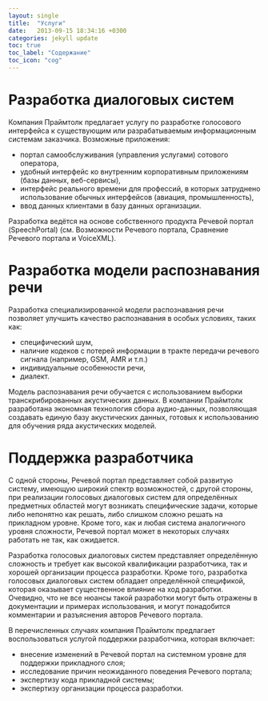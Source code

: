 ```yaml
---
layout: single
title:  "Услуги"
date:   2013-09-15 18:34:16 +0300
categories: jekyll update
toc: true
toc_label: "Содержание"
toc_icon: "cog"
---
```


# Разработка диалоговых систем

Компания Праймтолк предлагает услугу по разработке голосового интерфейса к существующим или разрабатываемым информационным системам заказчика. Возможные приложения:

- портал самообслуживания (управления услугами) сотового оператора,
- удобный интерфейс ко внутренним корпоративным приложениям (базы данных, веб-сервисы),
- интерфейс реального времени для профессий, в которых затруднено использование обычных интерфейсов (авиация, промышленность),
- ввод данных клиентами в базу данных организации.

Разработка ведётся на основе собственного продукта Речевой портал (SpeechPortal) (см. Возможности Речевого портала, Сравнение Речевого портала и VoiceXML).

# Разработка модели распознавания речи

Разработка специализированной модели распознавания речи позволяет улучшить качество распознавания в особых условиях, таких как:

- специфический шум,
- наличие кодеков с потерей информации в тракте передачи речевого сигнала (например, GSM, AMR и т.п.)
- индивидуальные особенности речи,
- диалект.

Модель распознавания речи обучается с использованием выборки транскрибированных акустических данных. В компании Праймтолк разработана экономная технология сбора аудио-данных, позволяющая создавать единую базу акустических данных, готовых к использованию для обучения ряда акустических моделей.

# Поддержка разработчика

С одной стороны, Речевой портал представляет собой развитую систему, имеющую широкий спектр возможностей, с другой стороны, при реализации голосовых диалоговых систем для определённых предметных областей могут возникать специфические задачи, которые либо непонятно как решать, либо слишком сложно решать на прикладном уровне. Кроме того, как и любая система аналогичного уровня сложности, Речевой портал может в некоторых случаях работать не так, как ожидается.

Разработка голосовых диалоговых систем представляет определённую сложность и требует как высокой квалификации разработчика, так и хорошей организации процесса разработки. Кроме того, разработка голосовых диалоговых систем обладает определённой спецификой, которая оказывает существенное влияние на ход разработки. Очевидно, что не все нюансы такой разработки могут быть отражены в документации и примерах использования, и могут понадобится комментарии и разъяснения авторов Речевого портала.

В перечисленных случаях компания Праймтолк предлагает воспользоваться услугой поддержки разработчика, которая включает:

- внесение изменений в Речевой портал на системном уровне для поддержки прикладного слоя;
- исследование причин неожиданного поведения Речевого портала;
- экспертизу кода прикладной системы;
- экспертизу организации процесса разработки.

